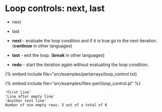 # Loop controls: next, last

* next
* last

* **next** - evaluate the loop condition and if it is true go to the next iteration. (**continue** in other languages)
* **last** - exit the loop. (**break** in other languages)
* **redo** - start the iteration again without evaluating the loop condition.


{% embed include file="src/examples/perlarrays/loop_control.txt)

{% embed include file="src/examples/files-perl/loop_control.pl" %}


```
'First line'
'Line after empty line'
'Another text line'
Number of non empty rows: 3 out of a total of 6
```



